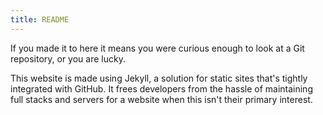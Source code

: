 ```yaml
---
title: README
---
```

If you made it to here it means you were curious enough to look at a Git repository, or you are lucky.

This website is made using Jekyll, a solution for static sites that's tightly integrated with GitHub. It frees developers from the hassle of maintaining full stacks and servers for a website when this isn't their primary interest.
